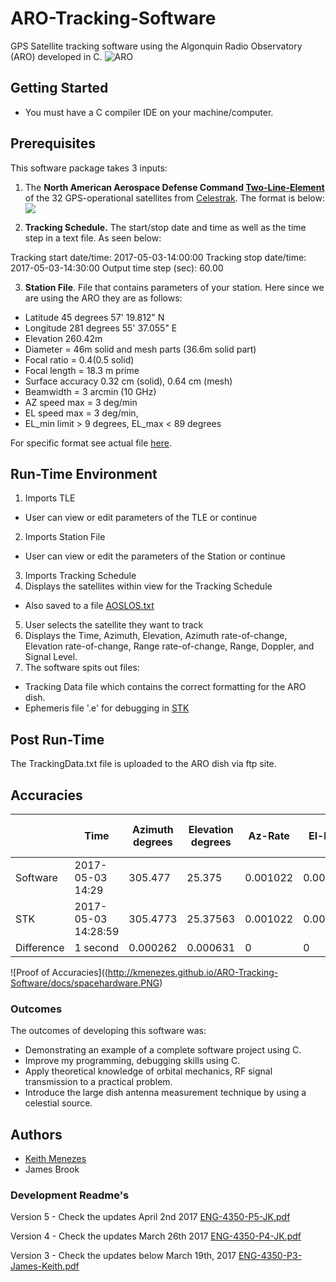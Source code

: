 # ARO-Tracking-Software
GPS Satellite tracking software using the Algonquin Radio Observatory (ARO) developed in C.
![ARO](http://kmenezes.github.io/ARO-Tracking-Software/docs/ARO.jpg)
## Getting Started
* You must have a C compiler IDE on your machine/computer.

## Prerequisites
This software package takes 3 inputs:
1. The **North American Aerospace Defense Command [Two-Line-Element](https://www.celestrak.com/columns/v04n03/)** of the 32 GPS-operational satellites from [Celestrak](https://www.celestrak.com/NORAD/elements/). The format is below:
![](http://kmenezes.github.io/ARO-Tracking-Software/docs/TLE.jpg)

2. **Tracking Schedule.** The start/stop date and time as well as the time step in a text file. As seen below:

Tracking start date/time: 2017-05-03-14:00:00
Tracking stop date/time: 2017-05-03-14:30:00
Output time step (sec): 60.00

3. **Station File**. File that contains parameters of your station. Here since we are using the ARO they are as follows:
  * Latitude 45 degrees 57' 19.812" N
  * Longitude 281 degrees 55' 37.055" E
  * Elevation 260.42m
  * Diameter = 46m solid and mesh parts (36.6m solid part)
  * Focal ratio = 0.4(0.5 solid)
  * Focal length = 18.3 m prime
  * Surface accuracy 0.32 cm (solid), 0.64 cm (mesh)
  * Beamwidth = 3 arcmin (10 GHz)
  * AZ speed max = 3 deg/min
  * EL speed max = 3 deg/min,
  * EL_min limit > 9 degrees, EL_max < 89 degrees

For specific format see actual file [here](https://github.com/kmenezes/ARO-Tracking-Software/blob/master/station_file.dat).

## Run-Time Environment
1. Imports TLE
  * User can view or edit parameters of the TLE or continue
2. Imports Station File
  * User can view or edit the parameters of the Station or continue
3. Imports Tracking Schedule
4. Displays the satellites within view for the Tracking Schedule
  * Also saved to a file [AOSLOS.txt](https://github.com/kmenezes/ARO-Tracking-Software/blob/master/AOSLOS.txt)
5. User selects the satellite they want to track
6. Displays the Time, Azimuth, Elevation, Azimuth rate-of-change, Elevation rate-of-change, Range rate-of-change, Range, Doppler, and Signal Level.
7. The software spits out files:
  * Tracking Data file which contains the correct formatting for the ARO dish.
  * Ephemeris file '.e' for debugging in [STK](www.agi.com)

## Post Run-Time
The TrackingData.txt file is uploaded to the ARO dish via ftp site.

## Accuracies
|            | Time                | Azimuth degrees  | Elevation degrees | Az-Rate  | El-Rate  | Range (km)  | Doppler Shift (kHz) | Signal Level (dBm) |
|------------|---------------------|----------|-----------|----------|----------|-------------|---------------------|--------------------|
| Software   | 2017-05-03 14:29    | 305.477  | 25.375    | 0.001022 | 0.006557 | 23486.77744 | 3.227356            | -139.215           |
| STK        | 2017-05-03 14:28:59 | 305.4773 | 25.37563  | 0.001022 | 0.006557 | 23486.70615 | 3.227376            | -140.804369        |
| Difference | 1 second            | 0.000262 | 0.000631  | 0        | 0        | -0.071284   | 2E-05               | -1.589369          |
![Proof of Accuracies]((http://kmenezes.github.io/ARO-Tracking-Software/docs/spacehardware.PNG)

### Outcomes
The outcomes of developing this software was:
* Demonstrating an example of a complete software project using C.
* Improve my programming, debugging skills using C.
* Apply theoretical knowledge of orbital mechanics, RF signal transmission to a practical problem.
* Introduce the large dish antenna measurement technique by using a celestial source.

## Authors
- [Keith Menezes](http://keithmenezes.ca)
- James Brook

### Development Readme's
Version 5 - Check the updates April 2nd 2017
[ENG-4350-P5-JK.pdf](http://kmenezes.github.io/ARO-Tracking-Software/docs/ENG-4350-P5-JK.pdf)

Version 4 - Check the updates March 26th 2017
[ENG-4350-P4-JK.pdf](http://kmenezes.github.io/ARO-Tracking-Software/docs/ENG-4350-P4-JK.pdf)

Version 3 - Check the updates below March 19th, 2017
[ENG-4350-P3-James-Keith.pdf](http://kmenezes.github.io/ARO-Tracking-Software/docs/ENG-4350-P3-James-Keith.pdf)
